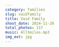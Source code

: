 ```yaml
---
category: families
slug: vaidfamily
title: Vaid Family
shoot_date: 2024-11-28
total_photos: 117
music: AllSmiles.mp3
img_ext: jpg
---
```

